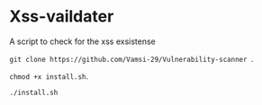 # Xss-vaildater
A script to check for the xss exsistense

`git clone https://github.com/Vamsi-29/Vulnerability-scanner `.

`chmod +x install.sh`.                                                                        

`./install.sh`

